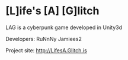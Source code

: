 [L]ife's [A] [G]litch
===

LAG is a cyberpunk game developed in Unity3d

Developers:
  RuNnNy
  Jamiees2

Project site:
  http://LifesA.Glitch.is

